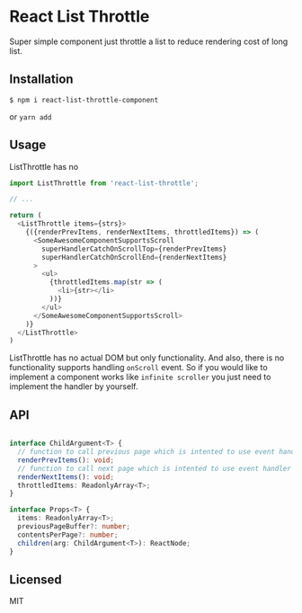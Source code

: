 # React List Throttle

Super simple component just throttle a list to reduce rendering cost of long list.


## Installation

```
$ npm i react-list-throttle-component
```

or `yarn add`

## Usage

ListThrottle has no 


```javascript
import ListThrottle from 'react-list-throttle';

// ...

return (
  <ListThrottle items={strs}>
    {({renderPrevItems, renderNextItems, throttledItems}) => (
      <SomeAwesomeComponentSupportsScroll
        superHandlerCatchOnScrollTop={renderPrevItems}
        superHandlerCatchOnScrollEnd={renderNextItems}
      >
        <ul>
          {throttledItems.map(str => (
            <li>{str></li>
          ))}
        </ul>
      </SomeAwesomeComponentSupportsScroll>
    )}
  </ListThrottle>
)
```

ListThrottle has no actual DOM but only functionality.
And also, there is no functionality supports handling `onScroll` event. So if you would like to implement a component works like `infinite scroller` you just need to implement the handler by yourself.


## API


```typescript

interface ChildArgument<T> {
  // function to call previous page which is intented to use event handler for kinda `onScrollTop`
  renderPrevItems(): void;
  // function to call next page which is intented to use event handler for kinda `onScrollEnd`
  renderNextItems(): void;
  throttledItems: ReadonlyArray<T>;
}

interface Props<T> {
  items: ReadonlyArray<T>;
  previousPageBuffer?: number;
  contentsPerPage?: number;
  children(arg: ChildArgument<T>): ReactNode;
}
```


## Licensed

MIT
